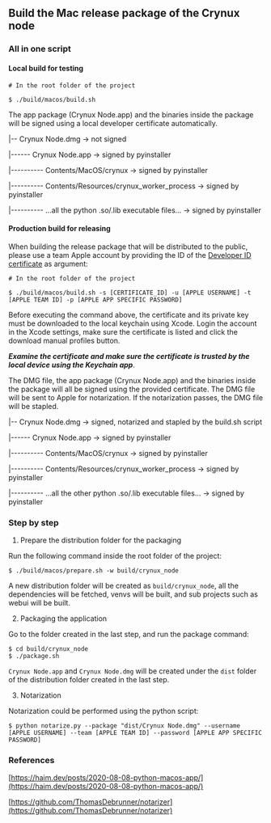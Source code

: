 ## Build the Mac release package of the Crynux node

### All in one script


#### Local build for testing

```shell
# In the root folder of the project

$ ./build/macos/build.sh
```
The app package (Crynux Node.app) and the binaries inside the package will be signed using a local developer certificate
automatically.

|-- Crynux Node.dmg -> not signed

|------ Crynux Node.app -> signed by pyinstaller

|---------- Contents/MacOS/crynux -> signed by pyinstaller

|---------- Contents/Resources/crynux_worker_process -> signed by pyinstaller

|---------- ...all the python .so/.lib executable files... -> signed by pyinstaller

#### Production build for releasing

When building the release package that will be distributed to the public,
please use a team Apple account by providing the ID of the [Developer ID certificate](https://developer.apple.com/help/account/create-certificates/create-developer-id-certificates/)
as argument:

```shell
# In the root folder of the project

$ ./build/macos/build.sh -s [CERTIFICATE_ID] -u [APPLE USERNAME] -t [APPLE TEAM ID] -p [APPLE APP SPECIFIC PASSWORD]
```

Before executing the command above,
the certificate and its private key must be downloaded to the local keychain using Xcode.
Login the account in the Xcode settings, make sure the certificate is listed and click the download manual profiles button.

***Examine the certificate and make sure the certificate is trusted by the local device using the Keychain app***.

The DMG file, the app package (Crynux Node.app) and the binaries inside the package will all be
signed using the provided certificate. The DMG file will be sent to Apple for notarization.
If the notarization passes, the DMG file will be stapled.


|-- Crynux Node.dmg -> signed, notarized and stapled by the build.sh script

|------ Crynux Node.app -> signed by pyinstaller

|---------- Contents/MacOS/crynux -> signed by pyinstaller

|---------- Contents/Resources/crynux_worker_process -> signed by pyinstaller

|---------- ...all the other python .so/.lib executable files... -> signed by pyinstaller


### Step by step

1. Prepare the distribution folder for the packaging

Run the following command inside the root folder of the project:

```shell
$ ./build/macos/prepare.sh -w build/crynux_node
```

A new distribution folder will be created as ```build/crynux_node```,
all the dependencies will be fetched, venvs will be built, and sub projects such as webui will be built.

2. Packaging the application

Go to the folder created in the last step, and run the package command:

```shell
$ cd build/crynux_node
$ ./package.sh
```

```Crynux Node.app``` and ```Crynux Node.dmg``` will be created under
the ```dist``` folder of the distribution folder created in the last step.

3. Notarization

Notarization could be performed using the python script:

```shell
$ python notarize.py --package "dist/Crynux Node.dmg" --username [APPLE USERNAME] --team [APPLE TEAM ID] --password [APPLE APP SPECIFIC PASSWORD]
```

### References

[https://haim.dev/posts/2020-08-08-python-macos-app/](https://haim.dev/posts/2020-08-08-python-macos-app/)

[https://github.com/ThomasDebrunner/notarizer](https://github.com/ThomasDebrunner/notarizer)
